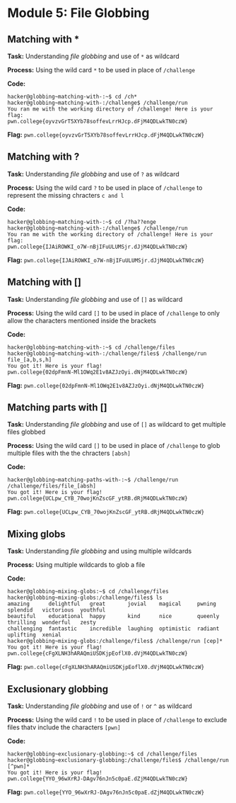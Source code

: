 # Module 5: File Globbing
## Matching with *

**Task:** Understanding _file globbing_ and use of `*` as wildcard

**Process:** Using the wild card `*` to be used in place of `/challenge`

**Code:**</br>
```
hacker@globbing~matching-with-:~$ cd /ch*
hacker@globbing~matching-with-:/challenge$ /challenge/run
You ran me with the working directory of /challenge! Here is your flag:
pwn.college{oyvzvGrT5XYb78soffevLrrHJcp.dFjM4QDLwkTN0czW}
```


**Flag:** `pwn.college{oyvzvGrT5XYb78soffevLrrHJcp.dFjM4QDLwkTN0czW}`
</br>

## Matching with ?

**Task:** Understanding _file globbing_ and use of `?` as wildcard

**Process:** Using the wild card `?` to be used in place of `/challenge` to  represent the missing chracters `c and l`

**Code:**</br>
```
hacker@globbing~matching-with-:~$ cd /?ha??enge
hacker@globbing~matching-with-:/challenge$ /challenge/run
You ran me with the working directory of /challenge! Here is your flag:
pwn.college{IJAiROWKI_o7W-nBjIFuULUMSjr.dJjM4QDLwkTN0czW}
```


**Flag:** `pwn.college{IJAiROWKI_o7W-nBjIFuULUMSjr.dJjM4QDLwkTN0czW}`
</br>

## Matching with []

**Task:** Understanding _file globbing_ and use of `[]` as wildcard

**Process:** Using the wild card `[]` to be used in place of `/challenge` to only allow the characters mentioned inside the brackets

**Code:**</br>
```
hacker@globbing~matching-with-:~$ cd /challenge/files
hacker@globbing~matching-with-:/challenge/files$ /challenge/run file_[a,b,s,h]
You got it! Here is your flag!
pwn.college{02dpFmnN-Ml1OWq2E1v8AZJzOyi.dNjM4QDLwkTN0czW}
```
**Flag:** `pwn.college{02dpFmnN-Ml1OWq2E1v8AZJzOyi.dNjM4QDLwkTN0czW}`
</br>

## Matching parts with []

**Task:** Understanding _file globbing_ and use of `[]` as wildcard to get multiple files globbed

**Process:** Using the wild card `[]` to be used in place of `/challenge` to glob multiple files with the the chracters `[absh]`

**Code:**</br>
```
hacker@globbing~matching-paths-with-:~$ /challenge/run /challenge/files/file_[absh]
You got it! Here is your flag!
pwn.college{UCLpw_CYB_70wojKnZscGF_ytRB.dRjM4QDLwkTN0czW}
```


**Flag:** `pwn.college{UCLpw_CYB_70wojKnZscGF_ytRB.dRjM4QDLwkTN0czW}`
</br>

## Mixing globs

**Task:** Understanding _file globbing_ and using multiple wildcards

**Process:** Using multiple wildcards to glob a file

**Code:**</br>
```
hacker@globbing~mixing-globs:~$ cd /challenge/files
hacker@globbing~mixing-globs:/challenge/files$ ls
amazing      delightful   great       jovial    magical     pwning   splendid   victorious  youthful
beautiful    educational  happy       kind      nice        queenly  thrilling  wonderful   zesty
challenging  fantastic    incredible  laughing  optimistic  radiant  uplifting  xenial
hacker@globbing~mixing-globs:/challenge/files$ /challenge/run [cep]*
You got it! Here is your flag!
pwn.college{cFgXLNH3hARAQmiUSDKjpEoflX0.dVjM4QDLwkTN0czW}
```

**Flag:** `pwn.college{cFgXLNH3hARAQmiUSDKjpEoflX0.dVjM4QDLwkTN0czW}`
</br>

## Exclusionary globbing

**Task:** Understanding _file globbing_ and use of `!` or `^` as wildcard

**Process:** Using the wild card `!` to be used in place of `/challenge` to exclude files thatv include the characters `[pwn]`

**Code:**</br>
```
hacker@globbing~exclusionary-globbing:~$ cd /challenge/files
hacker@globbing~exclusionary-globbing:/challenge/files$ /challenge/run [^pwn]*
You got it! Here is your flag!
pwn.college{YYO_96wXrRJ-DAgv76nJn5c0paE.dZjM4QDLwkTN0czW}
```


**Flag:** `pwn.college{YYO_96wXrRJ-DAgv76nJn5c0paE.dZjM4QDLwkTN0czW}`
</br>


